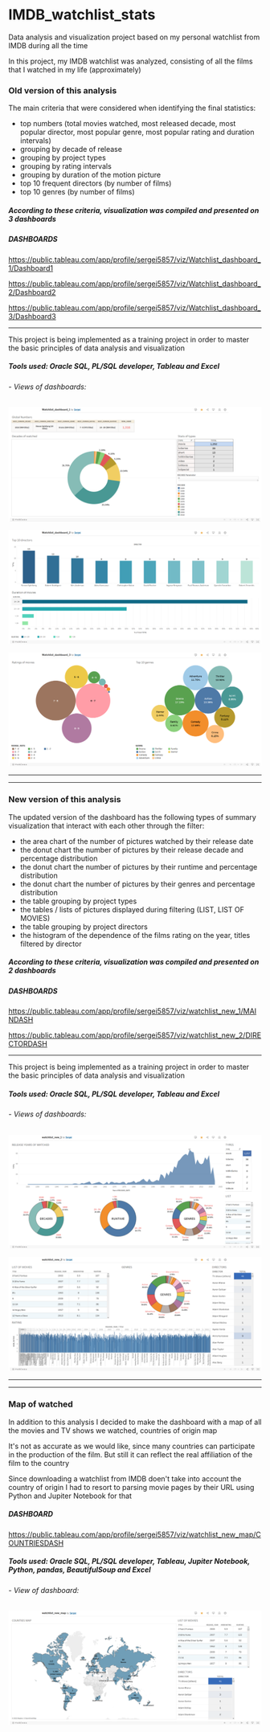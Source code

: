 # IMDB_watchlist_stats
Data analysis and visualization project based on my personal watchlist from IMDB during all the time

In this project, my IMDB watchlist was analyzed, consisting of all the films that I watched in my life (approximately)


### Old version of this analysis

The main criteria that were considered when identifying the final statistics:
- top numbers (total movies watched, most released decade, most popular director, most popular genre, most popular rating and duration intervals)
- grouping by decade of release
- grouping by project types
- grouping by rating intervals
- grouping by duration of the motion picture
- top 10 frequent directors (by number of films)
- top 10 genres (by number of films)


##### According to these criteria, visualization was compiled and presented on 3 dashboards

##### DASHBOARDS

https://public.tableau.com/app/profile/sergei5857/viz/Watchlist_dashboard_1/Dashboard1

https://public.tableau.com/app/profile/sergei5857/viz/Watchlist_dashboard_2/Dashboard2

https://public.tableau.com/app/profile/sergei5857/viz/Watchlist_dashboard_3/Dashboard3
_____________________________________

This project is being implemented as a training project in order to master the basic principles of data analysis and visualization

##### Tools used: Oracle SQL, PL/SQL developer, Tableau and Excel

###### - Views of dashboards:


![image](https://github.com/Wreiler/IMDB_watchlist_stats/blob/main/watchlist_work1.png)

![image](https://github.com/Wreiler/IMDB_watchlist_stats/blob/main/watchlist_work2.png)

![image](https://github.com/Wreiler/IMDB_watchlist_stats/blob/main/watchlist_work3.png)

_____________________________________________________________________________________________________
-----------------------------------------------------------------------------------------------------

### New version of this analysis

The updated version of the dashboard has the following types of summary visualization that interact with each other through the filter:
- the area chart of the number of pictures watched by their release date
- the donut chart the number of pictures by their release decade and percentage distribution
- the donut chart the number of pictures by their runtime and percentage distribution
- the donut chart the number of pictures by their genres and percentage distribution
- the table grouping by project types
- the tables / lists of pictures displayed during filtering (LIST, LIST OF MOVIES)
- the table grouping by project directors
- the histogram of the dependence of the films rating on the year, titles filtered by director


##### According to these criteria, visualization was compiled and presented on 2 dashboards

##### DASHBOARDS

https://public.tableau.com/app/profile/sergei5857/viz/watchlist_new_1/MAINDASH

https://public.tableau.com/app/profile/sergei5857/viz/watchlist_new_2/DIRECTORDASH
_____________________________________

This project is being implemented as a training project in order to master the basic principles of data analysis and visualization

##### Tools used: Oracle SQL, PL/SQL developer, Tableau and Excel

###### - Views of dashboards:


![image](https://github.com/Wreiler/IMDB_watchlist_stats/blob/main/watchlist_new_work1.png)

![image](https://github.com/Wreiler/IMDB_watchlist_stats/blob/main/watchlist_new_work2.png)

_____________________________________________________________________________________________________
-----------------------------------------------------------------------------------------------------

### Map of watched

In addition to this analysis I decided to make the dashboard with a map of all the movies and TV shows we watched, countries of origin map

It's not as accurate as we would like, since many countries can participate in the production of the film. But still it can reflect the real affiliation of the film to the country

Since downloading a watchlist from IMDB doen't take into account the country of origin I had to resort to parsing movie pages by their URL using Python and Jupiter Notebook for that

##### DASHBOARD

https://public.tableau.com/app/profile/sergei5857/viz/watchlist_new_map/COUNTRIESDASH

##### Tools used: Oracle SQL, PL/SQL developer, Tableau, Jupiter Notebook, Python, pandas, BeautifulSoup and Excel

###### - View of dashboard:

![image](https://github.com/Wreiler/IMDB_watchlist_stats/blob/master/map_of_movies.png)
